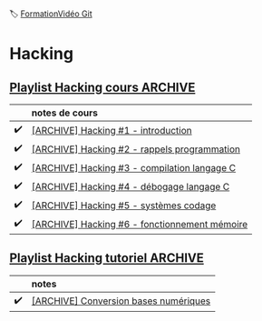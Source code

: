 :label: [FormationVidéo Git](https://github.com/jasonchampagne/FormationVideo)

# Hacking

## [Playlist Hacking cours ARCHIVE](https://youtube.com/playlist?list=PLrSOXFDHBtfG0Fb0g--43a0b47e9hrwlB)

||notes de cours
-|:-
|:heavy_check_mark:|[[ARCHIVE] Hacking #1 - introduction](ARCHIVE/cours/001_introduction/note.md)
|:heavy_check_mark:|[[ARCHIVE] Hacking #2 - rappels programmation](ARCHIVE/cours/002_rappels_programmation/note.md)
|:heavy_check_mark:|[[ARCHIVE] Hacking #3 - compilation langage C](ARCHIVE/cours/003_compilation_langage_C/note.md)
|:heavy_check_mark:|[[ARCHIVE] Hacking #4 - débogage langage C](ARCHIVE/cours/004_débogage_langage_C/note.md)
|:heavy_check_mark:|[[ARCHIVE] Hacking #5 - systèmes codage](ARCHIVE/cours/005_systèmes_codage/note.md)
|:heavy_check_mark:|[[ARCHIVE] Hacking #6 - fonctionnement mémoire](ARCHIVE/cours/006_fonctionnement_mémoire/note.md)

## [Playlist Hacking tutoriel ARCHIVE](https://youtube.com/playlist?list=PLrSOXFDHBtfG0Fb0g--43a0b47e9hrwlB)

||notes
-|:-
|:heavy_check_mark:|[[ARCHIVE] Conversion bases numériques](ARCHIVE/tutoriels/conversion_bases_numériques/note.md)